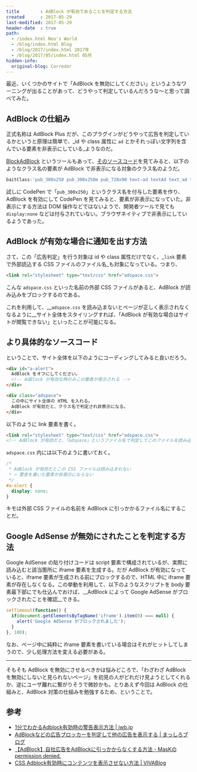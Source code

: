 ```yaml
---
title        : AdBlock が有効であることを判定する方法
created      : 2017-05-29
last-modified: 2017-05-29
header-date  : true
path:
  - /index.html Neo's World
  - /blog/index.html Blog
  - /blog/2017/index.html 2017年
  - /blog/2017/05/index.html 05月
hidden-info:
  original-blog: Corredor
---
```


最近、いくつかのサイトで「AdBlock を無効にしてください」というようなワーニングが出ることがあって、どうやって判定しているんだろうな～と思って調べてみた。

## AdBlock の仕組み

正式名称は AdBlock Plus だが、このプラグインがどうやって広告を判定しているかというと原理は簡単で、_id や class 属性に `ad` とかそれっぽい文字列を含んでいる要素を非表示にしている_ようなのだ。

[BlockAdBlock](https://github.com/sitexw/BlockAdBlock) というツールもあって、[そのソースコード](https://github.com/sitexw/BlockAdBlock/blob/master/blockadblock.js)を見てみると、以下のようなクラス名の要素が AdBlock で非表示になる対象のクラス名のようだ。

```javascript
baitClass:'pub_300x250 pub_300x250m pub_728x90 text-ad textAd text_ad text_ads text-ads text-ad-links',
```

試しに CodePen で「`pub_300x250`」というクラス名を付与した要素を作り、AdBlock を有効にして CodePen を見てみると、要素が非表示になっていた。非表示にする方法は DOM 操作などではないようで、開発者ツールで見ても `display:none` などは付与されていない。ブラウザネイティブで非表示にしているようであった。

## AdBlock が有効な場合に通知を出す方法

さて、この「広告判定」を行う対象は id や class 属性だけでなく、_`link` 要素で外部読込する CSS ファイルのファイル名_も対象になっている。つまり、

```html
<link rel="stylesheet" type="text/css" href="adspace.css">
```

こんな `adspace.css` といった名前の外部 CSS ファイルがあると、AdBlock が読み込みをブロックするのである。

これを利用して、__`adspace.css` を読み込まないとページが正しく表示されなくなるように__サイト全体をスタイリングすれば、「AdBlock が有効な場合はサイトが閲覧できない」といったことが可能になる。

## より具体的なソースコード

ということで、サイト全体を以下のようにコーディングしてみると良いだろう。

```html
<div id="a-alert">
  AdBlock をオフにしてください。
  <!-- AdBlock が有効な時のみこの要素が表示される -->
</div>

<div class="adspace">
  この中にサイト全体の HTML を入れる。
  AdBlock が有効だと、クラス名で判定され非表示になる。
</div>
```

以下のように link 要素を書く。

```html
<link rel="stylesheet" type="text/css" href="adspace.css">
<!-- AdBlock が有効だと、「adspace」というファイル名で判定してこのファイルを読み込まなくなる -->
```

`adspace.css` 内には以下のように書いておく。

```css
/* 
 * AdBlock が有効だとこの CSS ファイルは読み込まれない
 * → 警告を書いた要素が非表示にならない
 */
#a-alert {
  display: none;
}
```

キモは外部 CSS ファイルの名前を AdBlock に引っかかるファイル名にすることだ。

## Google AdSense が無効にされたことを判定する方法

Google AdSense の貼り付けコードは script 要素で構成されているが、実際に読み込むと該当箇所に iframe 要素を生成する。だが AdBlock が有効になっていると、iframe 要素が生成される前にブロックするので、HTML 中に iframe 要素が存在しなくなる。この挙動を利用して、以下のようなスクリプトを body 要素最下部にでも仕込んでおけば、__AdBlock によって Google AdSense がブロックされたことを確認__できる。

```javascript
setTimeout(function() {
  if(document.getElementsByTagName('iframe').item(0) === null) {
    alert('Google AdSense がブロックされました');
  }
}, 100);
```

なお、ページ中に純粋に iframe 要素を書いている場合はそれがヒットしてしまうので、少し処理方法を変える必要がある。

---

そもそも AdBlock を無効にさせるべきかは悩みどころで、「わざわざ AdBlock を無効にしないと見られないページ」を初見の人がどれだけ見ようとしてくれるか、逆にユーザ離れに繋がりそうで微妙かも。とりあえず今回は AdBlock の仕組みと、AdBlock 対策の仕組みを勉強するため、ということで。

## 参考

- [1分でわかるAdblock有効時の警告表示方法 | iwb.jp](https://iwb.jp/adblock-content-alert/)
- [AdBlockなどの広告ブロッカーを判定して他の広告を表示する | まっしろブログ](https://masshiro.blog/block-adblock/)
- [【AdBlock】自社広告をAdBlockに引っかからなくする方法 - MasKのpermission denied.](http://mask.hatenadiary.com/entry/2013/11/24/002202)
- [CSS Adblock有効時にコンテンツを表示させない方法 | VIVABlog](http://vivablog.net/afi/kiji1371/)
